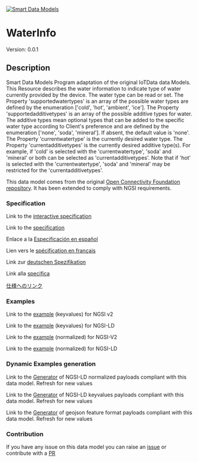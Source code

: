 [![Smart Data Models](https://smartdatamodels.org/wp-content/uploads/2022/01/SmartDataModels_logo.png "Logo")](https://smartdatamodels.org)
# WaterInfo
Version: 0.0.1

## Description 

Smart Data Models Program adaptation of the original IoTData data Models. This Resource describes the water information to indicate type of water currently provided by the device. The water type can be read or set. The Property 'supportedwatertypes' is an array of the possible water types are defined by the enumeration ['cold', 'hot', 'ambient', 'ice']. The Property 'supportedadditivetypes' is an array of the possible additive types for water. The additive types mean optional types that can be added to the specific water type according to Client's preference and are defined by the enumeration ['none', 'soda', 'mineral']. If absent, the default value is 'none'.  The Property 'currentwatertype' is the currently desired water type.  The Property 'currentadditivetypes' is the currently desired additive type(s).  For example, if 'cold' is selected with the 'currentwatertype', 'soda' and 'mineral' or both can be selected as 'currentadditivetypes'. Note that if 'hot' is selected with the 'currentwatertype', 'soda' and 'mineral' may be restricted for the 'currentadditivetypes'.

This data model comes from the original [Open Connectivity Foundation repository](https://github.com/openconnectivityfoundation/IoTDataModels). It has been extended to comply with NGSI requirements.
### Specification

Link to the [interactive specification](https://swagger.lab.fiware.org/?url=https://smart-data-models.github.io/dataModel.OCF/WaterInfo/swagger.yaml)

Link to the [specification](https://github.com/smart-data-models/dataModel.OCF/blob/master/WaterInfo/doc/spec.md)

Enlace a la [Especificación en español](https://github.com/smart-data-models/dataModel.OCF/blob/master/WaterInfo/doc/spec_ES.md)

Lien vers le [spécification en français](https://github.com/smart-data-models/dataModel.OCF/blob/master/WaterInfo/doc/spec_FR.md)

Link zur [deutschen Spezifikation](https://github.com/smart-data-models/dataModel.OCF/blob/master/WaterInfo/doc/spec_DE.md)

Link alla [specifica](https://github.com/smart-data-models/dataModel.OCF/blob/master/WaterInfo/doc/spec_IT.md)

[仕様へのリンク](https://github.com/smart-data-models/dataModel.OCF/blob/master/WaterInfo/doc/spec_JA.md)
### Examples

Link to the [example](https://smart-data-models.github.io/dataModel.OCF/WaterInfo/examples/example.json) (keyvalues) for NGSI v2

Link to the [example](https://smart-data-models.github.io/dataModel.OCF/WaterInfo/examples/example.jsonld) (keyvalues) for NGSI-LD

Link to the [example](https://smart-data-models.github.io/dataModel.OCF/WaterInfo/examples/example-normalized.json) (normalized) for NGSI-V2

Link to the [example](https://smart-data-models.github.io/dataModel.OCF/WaterInfo/examples/example-normalized.jsonld) (normalized) for NGSI-LD
### Dynamic Examples generation

Link to the [Generator](https://smartdatamodels.org/extra/ngsi-ld_generator.php?schemaUrl=https://raw.githubusercontent.com/smart-data-models/dataModel.OCF/master/WaterInfo/schema.json&email=info@smartdatamodels.org) of NGSI-LD normalized payloads compliant with this data model. Refresh for new values

Link to the [Generator](https://smartdatamodels.org/extra/ngsi-ld_generator_keyvalues.php?schemaUrl=https://raw.githubusercontent.com/smart-data-models/dataModel.OCF/master/WaterInfo/schema.json&email=info@smartdatamodels.org) of NGSI-LD keyvalues payloads compliant with this data model. Refresh for new values

Link to the [Generator](https://smartdatamodels.org/extra/geojson_features_generator.php?schemaUrl=https://raw.githubusercontent.com/smart-data-models/dataModel.OCF/master/WaterInfo/schema.json&email=info@smartdatamodels.org) of geojson feature format payloads compliant with this data model. Refresh for new values
### Contribution

 If you have any issue on this data model you can raise an [issue](https://github.com/smart-data-models/dataModel.OCF/issues)  or contribute with a [PR](https://github.com/smart-data-models/dataModel.OCF/pulls)